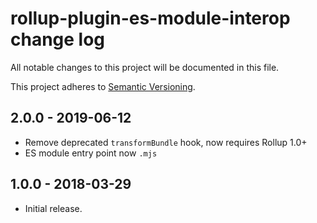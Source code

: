 # rollup-plugin-es-module-interop change log

All notable changes to this project will be documented in this file.

This project adheres to [Semantic Versioning](http://semver.org/).

## 2.0.0 - 2019-06-12
 * Remove deprecated `transformBundle` hook, now requires Rollup 1.0+
 * ES module entry point now `.mjs`

## 1.0.0 - 2018-03-29
 * Initial release.

